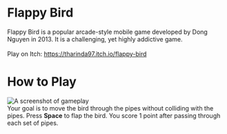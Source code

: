 # Flappy Bird
Flappy Bird is a popular arcade-style mobile game developed by Dong Nguyen in 2013. It is a challenging, yet highly addictive game.<br><br>
Play on Itch: https://tharinda97.itch.io/flappy-bird
# How to Play
![A screenshot of gameplay](https://i.ibb.co/wWxn8Gt/Screenshot-129.png)<br>
Your goal is to move the bird through the pipes without colliding with the pipes. Press **Space** to flap the bird. You score 1 point after passing through each set of pipes.
